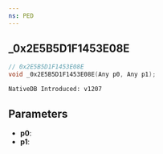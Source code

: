 ```yaml
---
ns: PED
---
```

## _0x2E5B5D1F1453E08E

```c
// 0x2E5B5D1F1453E08E
void _0x2E5B5D1F1453E08E(Any p0, Any p1);
```

```
NativeDB Introduced: v1207
```

## Parameters
* **p0**:
* **p1**:
